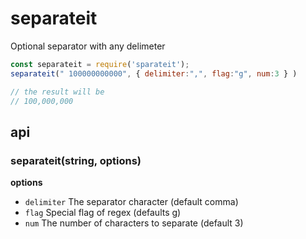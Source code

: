 # separateit

Optional separator with any delimeter

```js
const separateit = require('sparateit');
separateit(" 100000000000", { delimiter:",", flag:"g", num:3 } )

// the result will be
// 100,000,000
```

## api

### separateit(string, options)


**options**

  - `delimiter`  The separator character (default comma)
  - `flag`  Special flag of regex (defaults g)
  - `num`  The number of characters to separate (default 3)
